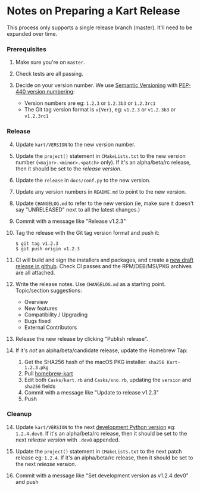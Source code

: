 # Notes on Preparing a Kart Release

This process only supports a single release branch (master). It'll need to be expanded over time.

### Prerequisites

1. Make sure you're on `master`.

2. Check tests are all passing.

3. Decide on your version number. We use [Semantic Versioning](https://semver.org/) with [PEP-440 version numbering](https://www.python.org/dev/peps/pep-0440/):
   - Version numbers are eg: `1.2.3` or `1.2.3b3` or `1.2.3rc1`
   - The Git tag version format is `v{Ver}`, eg: `v1.2.3` or `v1.2.3b3` or `v1.2.3rc1`

### Release

4. Update `kart/VERSION` to the new version number.

5. Update the `project()` statement in `CMakeLists.txt` to the new version number (`<major>.<minor>.<patch>` only). If it's an alpha/beta/rc release, then it should be set to the _release version_.

6. Update the `release` in `docs/conf.py` to the new version.

7. Update any version numbers in `README.md` to point to the new version.

8. Update `CHANGELOG.md` to refer to the new version (ie, make sure it doesn't say "UNRELEASED" next to all the latest changes.)

9. Commit with a message like "Release v1.2.3"

10. Tag the release with the Git tag version format and push it:

    ```console
    $ git tag v1.2.3
    $ git push origin v1.2.3
    ```

11. CI will build and sign the installers and packages, and create a [new draft release in github](https://github.com/koordinates/kart/releases). Check CI passes and the RPM/DEB/MSI/PKG archives are all attached.

12. Write the release notes. Use `CHANGELOG.md` as a starting point. Topic/section suggestions:

    - Overview
    - New features
    - Compatibility / Upgrading
    - Bugs fixed
    - External Contributors

13. Release the new release by clicking "Publish release".

14. If it's _not_ an alpha/beta/candidate release, update the Homebrew Tap:

    1. Get the SHA256 hash of the macOS PKG installer: `sha256 Kart-1.2.3.pkg`
    2. Pull [homebrew-kart](https://github.com/koordinates/homebrew-kart/)
    3. Edit both `Casks/kart.rb` and `Casks/sno.rb`, updating the `version` and `sha256` fields
    4. Commit with a message like "Update to release v1.2.3"
    5. Push

### Cleanup

14. Update `kart/VERSION` to the next [development Python version](https://www.python.org/dev/peps/pep-0440/#developmental-releases) eg: `1.2.4.dev0`. If it's an alpha/beta/rc release, then it should be set to the next _release version_ with `.dev0` appended.

15. Update the `project()` statement in `CMakeLists.txt` to the next patch release eg: `1.2.4`. If it's an alpha/beta/rc release, then it should be set to the next _release version_.

16. Commit with a message like "Set development version as v1.2.4.dev0" and push

